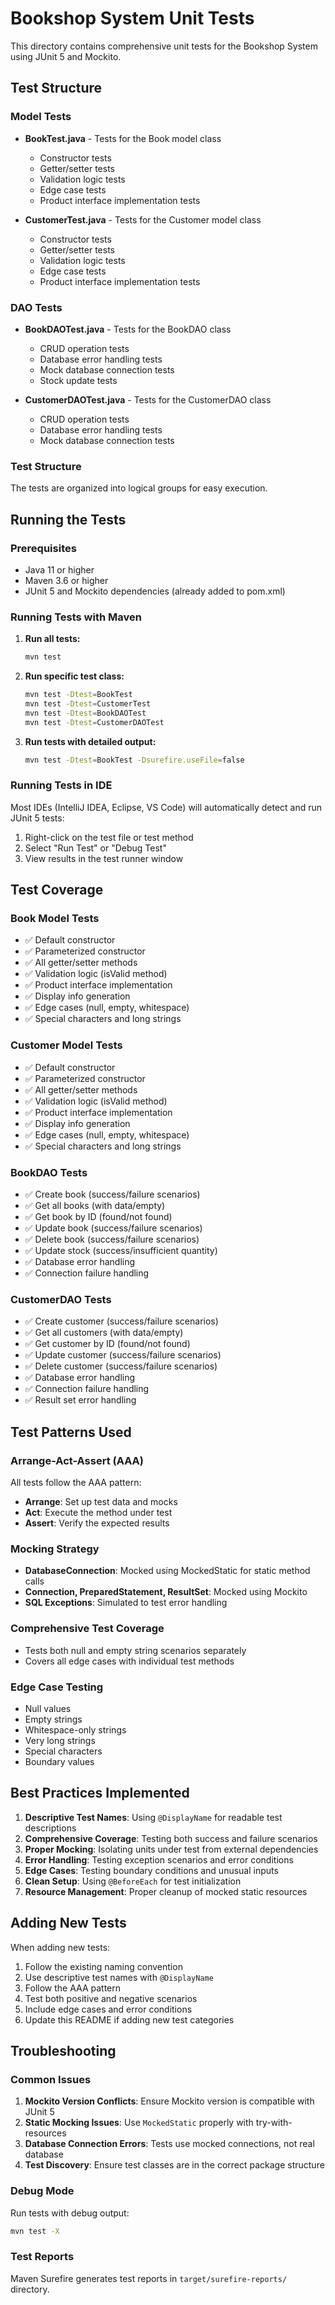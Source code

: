# Bookshop System Unit Tests

This directory contains comprehensive unit tests for the Bookshop System using JUnit 5 and Mockito.

## Test Structure

### Model Tests
- **BookTest.java** - Tests for the Book model class
  - Constructor tests
  - Getter/setter tests
  - Validation logic tests
  - Edge case tests
  - Product interface implementation tests

- **CustomerTest.java** - Tests for the Customer model class
  - Constructor tests
  - Getter/setter tests
  - Validation logic tests
  - Edge case tests
  - Product interface implementation tests

### DAO Tests
- **BookDAOTest.java** - Tests for the BookDAO class
  - CRUD operation tests
  - Database error handling tests
  - Mock database connection tests
  - Stock update tests

- **CustomerDAOTest.java** - Tests for the CustomerDAO class
  - CRUD operation tests
  - Database error handling tests
  - Mock database connection tests

### Test Structure
The tests are organized into logical groups for easy execution.

## Running the Tests

### Prerequisites
- Java 11 or higher
- Maven 3.6 or higher
- JUnit 5 and Mockito dependencies (already added to pom.xml)

### Running Tests with Maven

1. **Run all tests:**
   ```bash
   mvn test
   ```

2. **Run specific test class:**
   ```bash
   mvn test -Dtest=BookTest
   mvn test -Dtest=CustomerTest
   mvn test -Dtest=BookDAOTest
   mvn test -Dtest=CustomerDAOTest
   ```

3. **Run tests with detailed output:**
   ```bash
   mvn test -Dtest=BookTest -Dsurefire.useFile=false
   ```

### Running Tests in IDE

Most IDEs (IntelliJ IDEA, Eclipse, VS Code) will automatically detect and run JUnit 5 tests:

1. Right-click on the test file or test method
2. Select "Run Test" or "Debug Test"
3. View results in the test runner window

## Test Coverage

### Book Model Tests
- ✅ Default constructor
- ✅ Parameterized constructor
- ✅ All getter/setter methods
- ✅ Validation logic (isValid method)
- ✅ Product interface implementation
- ✅ Display info generation
- ✅ Edge cases (null, empty, whitespace)
- ✅ Special characters and long strings

### Customer Model Tests
- ✅ Default constructor
- ✅ Parameterized constructor
- ✅ All getter/setter methods
- ✅ Validation logic (isValid method)
- ✅ Product interface implementation
- ✅ Display info generation
- ✅ Edge cases (null, empty, whitespace)
- ✅ Special characters and long strings

### BookDAO Tests
- ✅ Create book (success/failure scenarios)
- ✅ Get all books (with data/empty)
- ✅ Get book by ID (found/not found)
- ✅ Update book (success/failure scenarios)
- ✅ Delete book (success/failure scenarios)
- ✅ Update stock (success/insufficient quantity)
- ✅ Database error handling
- ✅ Connection failure handling

### CustomerDAO Tests
- ✅ Create customer (success/failure scenarios)
- ✅ Get all customers (with data/empty)
- ✅ Get customer by ID (found/not found)
- ✅ Update customer (success/failure scenarios)
- ✅ Delete customer (success/failure scenarios)
- ✅ Database error handling
- ✅ Connection failure handling
- ✅ Result set error handling

## Test Patterns Used

### Arrange-Act-Assert (AAA)
All tests follow the AAA pattern:
- **Arrange**: Set up test data and mocks
- **Act**: Execute the method under test
- **Assert**: Verify the expected results

### Mocking Strategy
- **DatabaseConnection**: Mocked using MockedStatic for static method calls
- **Connection, PreparedStatement, ResultSet**: Mocked using Mockito
- **SQL Exceptions**: Simulated to test error handling

### Comprehensive Test Coverage
- Tests both null and empty string scenarios separately
- Covers all edge cases with individual test methods

### Edge Case Testing
- Null values
- Empty strings
- Whitespace-only strings
- Very long strings
- Special characters
- Boundary values

## Best Practices Implemented

1. **Descriptive Test Names**: Using `@DisplayName` for readable test descriptions
2. **Comprehensive Coverage**: Testing both success and failure scenarios
3. **Proper Mocking**: Isolating units under test from external dependencies
4. **Error Handling**: Testing exception scenarios and error conditions
5. **Edge Cases**: Testing boundary conditions and unusual inputs
6. **Clean Setup**: Using `@BeforeEach` for test initialization
7. **Resource Management**: Proper cleanup of mocked static resources

## Adding New Tests

When adding new tests:

1. Follow the existing naming convention
2. Use descriptive test names with `@DisplayName`
3. Follow the AAA pattern
4. Test both positive and negative scenarios
5. Include edge cases and error conditions
6. Update this README if adding new test categories

## Troubleshooting

### Common Issues

1. **Mockito Version Conflicts**: Ensure Mockito version is compatible with JUnit 5
2. **Static Mocking Issues**: Use `MockedStatic` properly with try-with-resources
3. **Database Connection Errors**: Tests use mocked connections, not real database
4. **Test Discovery**: Ensure test classes are in the correct package structure

### Debug Mode
Run tests with debug output:
```bash
mvn test -X
```

### Test Reports
Maven Surefire generates test reports in `target/surefire-reports/` directory.

